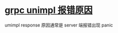 # [grpc unimpl 报错原因](/2023/06/grpc_unimpl_error_reason.md)

umimpl response 原因通常是 server 端报错出现 panic
